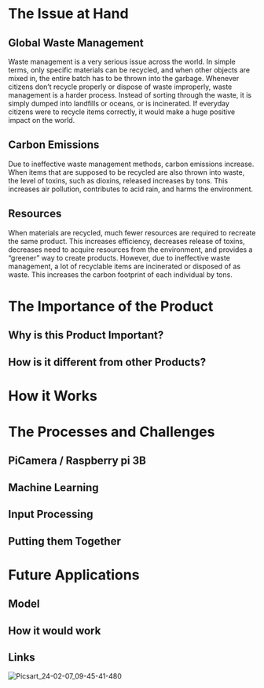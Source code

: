 # The Issue at Hand
## Global Waste Management
Waste management is a very serious issue across the world. In simple terms, only specific materials can be recycled, and when other objects are mixed in, the entire batch has to be thrown into the garbage. Whenever citizens don’t recycle properly or dispose of waste improperly, waste management is a harder process. Instead of sorting through the waste, it is simply dumped into landfills or oceans, or is incinerated. If everyday citizens were to recycle items correctly, it would make a huge positive impact on the world.

## Carbon Emissions
Due to ineffective waste management methods, carbon emissions increase. When items that are supposed to be recycled are also thrown into waste, the level of toxins, such as dioxins, released increases by tons. This increases air pollution, contributes to acid rain, and harms the environment.

## Resources 
When materials are recycled, much fewer resources are required to recreate the same product. This increases efficiency, decreases release of toxins, decreases need to acquire resources from the environment, and provides a “greener” way to create products. However, due to ineffective waste management, a lot of recyclable items are incinerated or disposed of as waste. This increases the carbon footprint of each individual by tons.

# The Importance of the Product
## Why is this Product Important?
## How is it different from other Products?

# How it Works

# The Processes and Challenges
## PiCamera / Raspberry pi 3B

## Machine Learning

## Input Processing

## Putting them Together

# Future Applications

## Model

## How it would work

## Links
![Picsart_24-02-07_09-45-41-480](https://github.com/AkaGitash/EcoRevs/assets/98696650/f63ff8cf-05f6-4d9f-875c-cfee6903c031)

